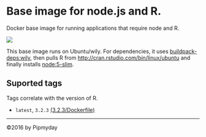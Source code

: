 # Base image for node.js and R.

Docker base image for running applications that require node and R.

[![](https://badge.imagelayers.io/pipmyday/noder:latest.svg)](https://imagelayers.io/?images=pipmyday/noder:latest 'Get your own badge on imagelayers.io')

This base image runs on Ubuntu/wily. For dependencies, it uses [buildpack-deps:wily](https://hub.docker.com/_/buildpack-deps/), then pulls R from http://cran.rstudio.com/bin/linux/ubuntu and finally installs [node:5-slim](https://hub.docker.com/_/node/).

## Suported tags

Tags correlate with the version of R.

* `latest`, `3.2.3` [(3.2.3/Dockerfile)](https://github.com/pipmyday/noder/blob/master/Dockerfile)

----

©2016 by Pipmyday
